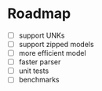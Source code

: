 Roadmap
=======

- [ ] support UNKs
- [ ] support zipped models
- [ ] more efficient model
- [ ] faster parser
- [ ] unit tests
- [ ] benchmarks
